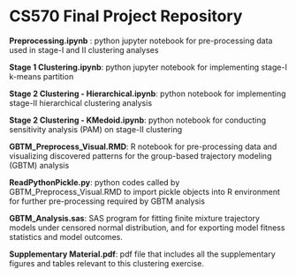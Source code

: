 # CS570 Final Project Repository

**Preprocessing.ipynb** : python jupyter notebook for pre-processing data used in stage-I and II clustering analyses

**Stage 1 Clustering.ipynb**: python jupyter notebook for implementing stage-I k-means partition

**Stage 2 Clustering - Hierarchical.ipynb**: python notebook for implementing stage-II hierarchical clustering analysis

**Stage 2 Clustering - KMedoid.ipynb**: python notebook for conducting sensitivity analysis (PAM) on stage-II clustering

**GBTM_Preprocess_Visual.RMD**: R notebook for pre-processing data and visualizing discovered patterns for the group-based trajectory modeling (GBTM) analysis 

**ReadPythonPickle.py**: python codes called by GBTM_Preprocess_Visual.RMD to import pickle objects into R environment for further pre-processing required by GBTM analysis 
 
**GBTM_Analysis.sas**: SAS program for fitting finite mixture trajectory models under censored normal distribution, and for exporting model fitness statistics and model outcomes.

**Supplementary Material.pdf**: pdf file that includes all the supplementary figures and tables relevant to this clustering exercise.


